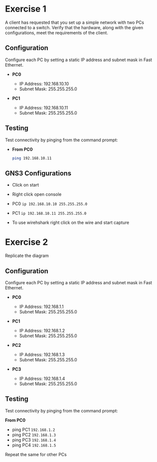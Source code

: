 # Exercise 1

A client has requested that you set up a simple network with two PCs connected to a switch. Verify that the hardware, along with the given configurations, meet the requirements of the client.

## Configuration

Configure each PC by setting a static IP address and subnet mask in Fast Ethernet.

- **PC0**
  - IP Address: 192.168.10.10
  - Subnet Mask: 255.255.255.0

- **PC1**
  - IP Address: 192.168.10.11
  - Subnet Mask: 255.255.255.0

## Testing

Test connectivity by pinging from the command prompt:

- **From PC0**
  ```bash
  ping 192.168.10.11
## GNS3 Configurations
- Click on start
- Right click open console 
- PC0 `ip 192.168.10.10 255.255.255.0`
- PC1 `ip 192.168.10.11 255.255.255.0`

- To use wirehshark right click on the wire and start capture

# Exercise 2

Replicate the diagram

## Configuration

Configure each PC by setting a static IP address and subnet mask in Fast Ethernet.

- **PC0**
  - IP Address: 192.168.1.1
  - Subnet Mask: 255.255.255.0

- **PC1**
  - IP Address: 192.168.1.2
  - Subnet Mask: 255.255.255.0

- **PC2**
  - IP Address: 192.168.1.3
  - Subnet Mask: 255.255.255.0

- **PC3**
  - IP Address: 192.168.1.4
  - Subnet Mask: 255.255.255.0
## Testing

Test connectivity by pinging from the command prompt:

**From PC0**
 - ping PC1 `192.168.1.2`
 - ping PC2 `192.168.1.3`
 - ping PC3 `192.168.1.4`
 - ping PC4 `192.168.1.5`

 Repeat the same for other PCs

